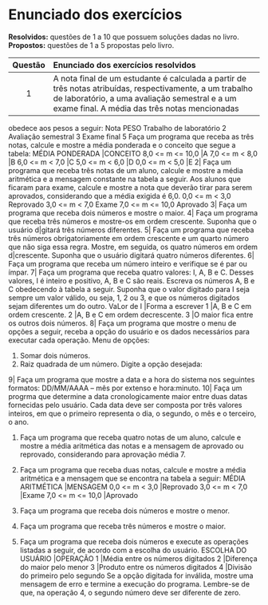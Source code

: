 # Enunciado dos exercícios

**Resolvidos:** questões de 1 a 10 que possuem soluções dadas no livro.\
**Propostos:** questões de 1 a 5 propostas pelo livro.


| Questão | Enunciado dos exercícios resolvidos |
| :--:  | :-- | 
1 |A nota final de um estudante é calculada a partir de três notas atribuídas, respectivamente, a um trabalho de laboratório, a uma avaliação semestral e a um exame final. A média das três notas mencionadas
obedece aos pesos a seguir:
Nota PESO
Trabalho de laboratório 2
Avaliação semestral 3
Exame final 5
Faça um programa que receba as três notas, calcule e mostre a média ponderada e o conceito que segue
a tabela:
MÉDIA PONDERADA  |CONCEITO
8,0 <= m <= 10,0 |A
7,0 <= m < 8,0   |B
6,0 <= m < 7,0   |C
5,0 <= m < 6,0   |D
0,0 <= m < 5,0   |E
2| Faça um programa que receba três notas de um aluno, calcule e mostre a média aritmética e a mensagem
constante na tabela a seguir. Aos alunos que ficaram para exame, calcule e mostre a nota que deverão
tirar para serem aprovados, considerando que a média exigida é 6,0.
0,0 <= m < 3,0 Reprovado
3,0 <= m < 7,0 Exame
7,0 <= m <= 10,0 Aprovado
3| Faça um programa que receba dois números e mostre o maior.
4| Faça um programa que receba três números e mostre-os em ordem crescente. Suponha que o usuário
d|gitará três números diferentes.
5| Faça um programa que receba três números obrigatoriamente em ordem crescente e um quarto número que não siga essa regra. Mostre, em seguida, os quatro números em ordem d|crescente. Suponha que o usuário digitará quatro números diferentes.
6| Faça um programa que receba um número inteiro e verifique se é par ou ímpar.
7| Faça um programa que receba quatro valores: I, A, B e C. Desses valores, I é inteiro e positivo, A, B e
C são reais. Escreva os números A, B e C obedecendo à tabela a seguir.
Suponha que o valor digitado para I seja sempre um valor válido, ou seja, 1, 2 ou 3, e que os números
digitados sejam diferentes um do outro.
VaLor de I |Forma a escrever
1          |A, B e C em ordem crescente.
2          |A, B e C em ordem decrescente.
3          |O maior fica entre os outros dois números.
8| Faça um programa que mostre o menu de opções a seguir, receba a opção do usuário e os dados necessários para executar cada operação.
Menu de opções:
1. Somar dois números.
2. Raiz quadrada de um número. 
Digite a opção desejada:

9| Faça um programa que mostre a data e a hora do sistema nos seguintes formatos: DD/MM/AAAA –
mês por extenso e hora:minuto.
10| Faça um progrma que determine a data cronologicamente maior entre duas datas fornecidas pelo usuário. Cada data deve ser composta por três valores inteiros, em que o primeiro representa o dia, o segundo, o mês e o terceiro, o ano.

1. Faça um programa que receba quatro notas de um aluno, calcule e mostre a média aritmética das notas e a
mensagem de aprovado ou reprovado, considerando para aprovação média 7.
2. Faça um programa que receba duas notas, calcule e mostre a média aritmética e a mensagem que se encontra
na tabela a seguir:
MÉDIA ARITMÉTICA |MENSAGEM
0,0 <= m < 3,0   |Reprovado
3,0 <= m < 7,0   |Exame
7,0 <= m <= 10,0 |Aprovado

3. Faça um programa que receba dois números e mostre o menor.
4. Faça um programa que receba três números e mostre o maior.
5. Faça um programa que receba dois números e execute as operações listadas a seguir, de acordo com a escolha
do usuário.
ESCOLHA DO USUÁRIO |OPERAÇÃO
1                  |Média entre os números digitados
2                  |Diferença do maior pelo menor
3                  |Produto entre os números digitados
4                  |Divisão do primeiro pelo segundo
Se a opção digitada for inválida, mostre uma mensagem de erro e termine a execução do programa.
Lembre-se de que, na operação 4, o segundo número deve ser diferente de zero.